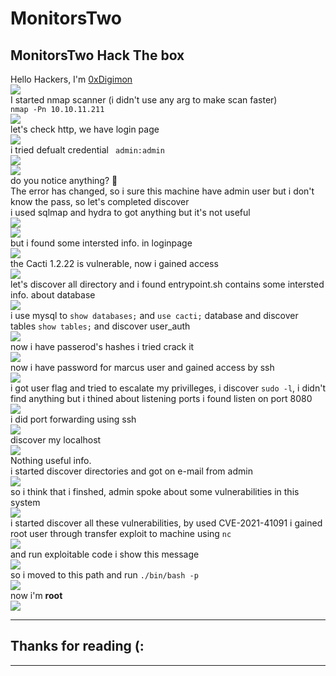 # MonitorsTwo 
## MonitorsTwo Hack The box
Hello Hackers, I'm [0xDigimon](https://www.linkedin.com/in/abdelmawla-elamrosy/)<br><img src="https://github.com/0xDigimon/CyLert-Internship/blob/main/HTB-Machines/MonitorsTwo/media/01.png?raw=true"><br>I started nmap scanner (i didn't use any arg to make scan faster)<br>```nmap -Pn 10.10.11.211```<br><img src="https://github.com/0xDigimon/CyLert-Internship/blob/main/HTB-Machines/MonitorsTwo/media/02.png?raw=true"><br>let's check http, we have login page<br><img src="https://github.com/0xDigimon/CyLert-Internship/blob/main/HTB-Machines/MonitorsTwo/media/03.png?raw=true"><br>i tried defualt credential ``` admin:admin```<br><img src="https://github.com/0xDigimon/CyLert-Internship/blob/main/HTB-Machines/MonitorsTwo/media/04.png?raw=true"><br><img src="https://github.com/0xDigimon/CyLert-Internship/blob/main/HTB-Machines/MonitorsTwo/media/05.png?raw=true"><br>do you notice anything? 🤔 <br>The error has changed, so i sure this machine have admin user but i don't know the pass, so let's completed discover <br>i used sqlmap and hydra to got anything but it's not useful<br><img src="https://github.com/0xDigimon/CyLert-Internship/blob/main/HTB-Machines/MonitorsTwo/media/06.png?raw=true"><br><img src="https://github.com/0xDigimon/CyLert-Internship/blob/main/HTB-Machines/MonitorsTwo/media/07.png?raw=true"><br>but i found some intersted info. in loginpage <br> <img src="https://github.com/0xDigimon/CyLert-Internship/blob/main/HTB-Machines/MonitorsTwo/media/08.png?raw=true"><br> the Cacti 1.2.22 is vulnerable, now i gained access <br><img src="https://github.com/0xDigimon/CyLert-Internship/blob/main/HTB-Machines/MonitorsTwo/media/09.png?raw=true"><br>
let's discover all directory and i found entrypoint.sh contains some intersted info. about database<br><img src="https://github.com/0xDigimon/CyLert-Internship/blob/main/HTB-Machines/MonitorsTwo/media/10.png?raw=true"><br>i use mysql to ```show databases;``` and ```use cacti;``` database and discover tables ```show tables;``` and discover user_auth <br><img src="https://github.com/0xDigimon/CyLert-Internship/blob/main/HTB-Machines/MonitorsTwo/media/11.png?raw=true"><br> now i have passerod's hashes i tried crack it<br><img src="https://github.com/0xDigimon/CyLert-Internship/blob/main/HTB-Machines/MonitorsTwo/media/12.png?raw=true"><br>now i have password for marcus user and gained access by ssh <br><img src="https://github.com/0xDigimon/CyLert-Internship/blob/main/HTB-Machines/MonitorsTwo/media/13.png?raw=true"><br>
i got user flag and tried to escalate my privilleges, i discover ```sudo -l```, i didn't find anything but i thined about listening ports i found listen on port 8080 <br><img src="https://github.com/0xDigimon/CyLert-Internship/blob/main/HTB-Machines/MonitorsTwo/media/14.png?raw=true"><br> i did port forwarding using ssh <br><img src="https://github.com/0xDigimon/CyLert-Internship/blob/main/HTB-Machines/MonitorsTwo/media/15.png?raw=true"><br> discover my localhost <br><img src="https://github.com/0xDigimon/CyLert-Internship/blob/main/HTB-Machines/MonitorsTwo/media/16.png?raw=true"><br>Nothing useful info.<br>i started discover directories and got on e-mail from admin<br><img src="https://github.com/0xDigimon/CyLert-Internship/blob/main/HTB-Machines/MonitorsTwo/media/17.png?raw=true"><br>so i think that i finshed, admin spoke about some vulnerabilities in this system<br><img src="https://github.com/0xDigimon/CyLert-Internship/blob/main/HTB-Machines/MonitorsTwo/media/17.png?raw=true"><br>i started discover all these vulnerabilities, by used CVE-2021-41091 i gained root user through transfer exploit to machine using ```nc``` <br><img src="https://github.com/0xDigimon/CyLert-Internship/blob/main/HTB-Machines/MonitorsTwo/media/18.png?raw=true"><br> and run exploitable code i show this message <br><img src="https://github.com/0xDigimon/CyLert-Internship/blob/main/HTB-Machines/MonitorsTwo/media/19.png?raw=true"><br>so i moved to this path and run ```./bin/bash -p```<br><img src="https://github.com/0xDigimon/CyLert-Internship/blob/main/HTB-Machines/MonitorsTwo/media/20.png?raw=true"><br>now i'm <strong>root</strong><br><img src="https://github.com/0xDigimon/CyLert-Internship/blob/main/HTB-Machines/MonitorsTwo/media/21.png?raw=true"><br>
<hr>

## Thanks for reading (:
<hr>
